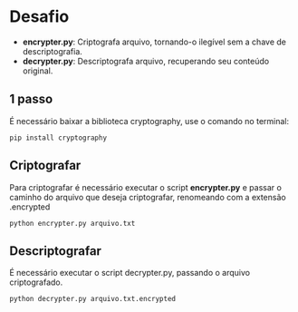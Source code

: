 # Desafio

- **encrypter.py**: Criptografa arquivo, tornando-o ilegível sem a chave de descriptografia.
- **decrypter.py**: Descriptografa arquivo, recuperando seu conteúdo original.

## 1 passo 
É necessário baixar a biblioteca cryptography, use o comando no terminal:

`pip install cryptography`

## Criptografar 
Para criptografar é necessário executar o script **encrypter.py** e passar o caminho do arquivo que deseja criptografar, renomeando com a extensão .encrypted

`python encrypter.py arquivo.txt`

## Descriptografar
É necessário executar o script decrypter.py, passando o arquivo criptografado.

`python decrypter.py arquivo.txt.encrypted`
